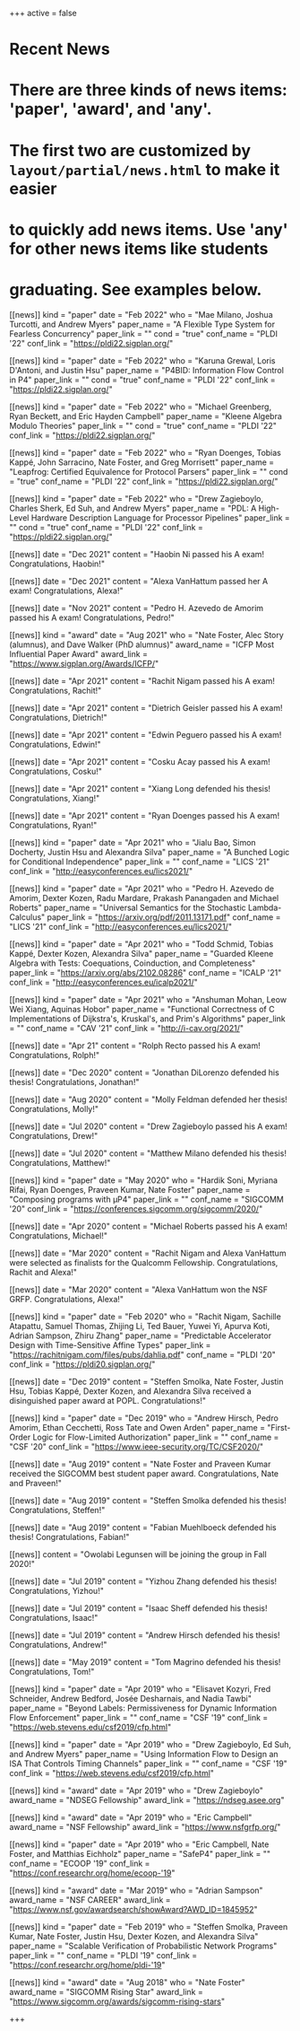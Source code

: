 +++
active = false

# Recent News
# There are three kinds of news items: 'paper', 'award', and 'any'.
# The first two are customized by `layout/partial/news.html` to make it easier
# to quickly add news items. Use 'any' for other news items like students
# graduating. See examples below.

[[news]]
  kind = "paper"
  date = "Feb 2022"
  who = "Mae Milano, Joshua Turcotti, and Andrew Myers"
  paper_name = "A Flexible Type System for Fearless Concurrency"
  paper_link = ""
  cond = "true"
  conf_name = "PLDI '22"
  conf_link = "https://pldi22.sigplan.org/"

[[news]]
  kind = "paper"
  date = "Feb 2022"
  who = "Karuna Grewal, Loris D'Antoni, and Justin Hsu" 
  paper_name = "P4BID: Information Flow Control in P4"
  paper_link = ""
  cond = "true"
  conf_name = "PLDI '22"
  conf_link = "https://pldi22.sigplan.org/"

[[news]]
  kind = "paper"
  date = "Feb 2022"
  who = "Michael Greenberg, Ryan Beckett, and Eric Hayden Campbell"
  paper_name = "Kleene Algebra Modulo Theories"
  paper_link = ""
  cond = "true"
  conf_name = "PLDI '22"
  conf_link = "https://pldi22.sigplan.org/"

[[news]]
  kind = "paper"
  date = "Feb 2022"
  who = "Ryan Doenges, Tobias Kappé, John Sarracino, Nate Foster, and Greg Morrisett"
  paper_name = "Leapfrog: Certified Equivalence for Protocol Parsers"
  paper_link = ""
  cond = "true"
  conf_name = "PLDI '22"
  conf_link = "https://pldi22.sigplan.org/"

[[news]]
  kind = "paper"
  date = "Feb 2022"
  who = "Drew Zagieboylo, Charles Sherk, Ed Suh, and Andrew Myers"
  paper_name = "PDL: A High-Level Hardware Description Language for Processor Pipelines"
  paper_link = ""
  cond = "true"
  conf_name = "PLDI '22"
  conf_link = "https://pldi22.sigplan.org/"
  
[[news]]
  date = "Dec 2021"
  content = "Haobin Ni passed his A exam! Congratulations, Haobin!"

[[news]]
  date = "Dec 2021"
  content = "Alexa VanHattum passed her A exam! Congratulations, Alexa!"

[[news]]
  date = "Nov 2021"
  content = "Pedro H. Azevedo de Amorim passed his A exam! Congratulations, Pedro!"

[[news]]
  kind = "award"
  date = "Aug 2021"
  who = "Nate Foster, Alec Story (alumnus), and Dave Walker (PhD alumnus)"
  award_name = "ICFP Most Influential Paper Award"
  award_link = "https://www.sigplan.org/Awards/ICFP/"

[[news]]
  date = "Apr 2021"
  content = "Rachit Nigam passed his A exam! Congratulations, Rachit!"

[[news]]
  date = "Apr 2021"
  content = "Dietrich Geisler passed his A exam! Congratulations, Dietrich!"

[[news]]
  date = "Apr 2021"
  content = "Edwin Peguero passed his A exam! Congratulations, Edwin!"

[[news]]
  date = "Apr 2021"
  content = "Cosku Acay passed his A exam! Congratulations, Cosku!"

[[news]]
  date = "Apr 2021"
  content = "Xiang Long defended his thesis! Congratulations, Xiang!"

[[news]]
  date = "Apr 2021"
  content = "Ryan Doenges passed his A exam! Congratulations, Ryan!"

[[news]]
  kind = "paper"
  date = "Apr 2021"
  who = "Jialu Bao, Simon Docherty, Justin Hsu and Alexandra Silva"
  paper_name = "A Bunched Logic for Conditional Independence"
  paper_link = ""
  conf_name = "LICS '21"
  conf_link = "http://easyconferences.eu/lics2021/"


[[news]]
  kind = "paper"
  date = "Apr 2021"
  who = "Pedro H. Azevedo de Amorim, Dexter Kozen, Radu Mardare, Prakash Panangaden and Michael Roberts"
  paper_name = "Universal Semantics for the Stochastic Lambda-Calculus"
  paper_link = "https://arxiv.org/pdf/2011.13171.pdf"
  conf_name = "LICS '21"
  conf_link = "http://easyconferences.eu/lics2021/"


[[news]]
  kind = "paper"
  date = "Apr 2021"
  who = "Todd Schmid, Tobias Kappé, Dexter Kozen, Alexandra Silva"
  paper_name = "Guarded Kleene Algebra with Tests: Coequations, Coinduction, and Completeness"
  paper_link = "https://arxiv.org/abs/2102.08286"
  conf_name = "ICALP '21"
  conf_link = "http://easyconferences.eu/icalp2021/"

[[news]]
  kind = "paper"
  date = "Apr 2021"
  who = "Anshuman Mohan, Leow Wei Xiang, Aquinas Hobor"
  paper_name = "Functional Correctness of C Implementations of Dijkstra's, Kruskal's, and Prim's Algorithms"
  paper_link = ""
  conf_name = "CAV '21"
  conf_link = "http://i-cav.org/2021/"

[[news]]
  date = "Apr 21"
  content = "Rolph Recto passed his A exam! Congratulations, Rolph!"

[[news]]
  date = "Dec 2020"
  content = "Jonathan DiLorenzo defended his thesis! Congratulations, Jonathan!"

[[news]]
  date = "Aug 2020"
  content = "Molly Feldman defended her thesis! Congratulations, Molly!"

[[news]]
  date = "Jul 2020"
  content = "Drew Zagieboylo passed his A exam! Congratulations, Drew!"

[[news]]
  date = "Jul 2020"
  content = "Matthew Milano defended his thesis! Congratulations, Matthew!"

[[news]]
  kind = "paper"
  date = "May 2020"
  who = "Hardik Soni, Myriana Rifai, Ryan Doenges, Praveen Kumar, Nate Foster"
  paper_name = "Composing programs with μP4"
  paper_link = ""
  conf_name = "SIGCOMM '20"
  conf_link = "https://conferences.sigcomm.org/sigcomm/2020/"

[[news]]
  date = "Apr 2020"
  content = "Michael Roberts passed his A exam! Congratulations, Michael!"

[[news]]
  date = "Mar 2020"
  content = "Rachit Nigam and Alexa VanHattum were selected as finalists for the Qualcomm Fellowship. Congratulations, Rachit and Alexa!"

[[news]]
  date = "Mar 2020"
  content = "Alexa VanHattum won the NSF GRFP. Congratulations, Alexa!"

[[news]]
  kind = "paper"
  date = "Feb 2020"
  who = "Rachit Nigam, Sachille Atapattu, Samuel Thomas, Zhijing Li, Ted Bauer, Yuwei Yi, Apurva Koti, Adrian Sampson, Zhiru Zhang"
  paper_name = "Predictable Accelerator Design with Time-Sensitive Affine Types"
  paper_link = "https://rachitnigam.com/files/pubs/dahlia.pdf"
  conf_name = "PLDI '20"
  conf_link = "https://pldi20.sigplan.org/"

[[news]]
  date = "Dec 2019"
  content = "Steffen Smolka, Nate Foster, Justin Hsu, Tobias Kappé, Dexter Kozen, and Alexandra Silva received a disinguished paper award at POPL. Congratulations!"

[[news]]
  kind = "paper"
  date = "Dec 2019"
  who = "Andrew Hirsch, Pedro Amorim, Ethan Cecchetti, Ross Tate and Owen Arden"
  paper_name = "First-Order Logic for Flow-Limited Authorization"
  paper_link = ""
  conf_name = "CSF '20"
  conf_link = "https://www.ieee-security.org/TC/CSF2020/"


[[news]]
  date = "Aug 2019"
  content = "Nate Foster and Praveen Kumar received the SIGCOMM best student paper award. Congratulations, Nate and Praveen!"

[[news]]
  date = "Aug 2019"
  content = "Steffen Smolka defended his thesis! Congratulations, Steffen!"

[[news]]
  date = "Aug 2019"
  content = "Fabian Muehlboeck defended his thesis! Congratulations, Fabian!"

[[news]]
  content = "Owolabi Legunsen will be joining the group in Fall 2020!"

[[news]]
  date = "Jul 2019"
  content = "Yizhou Zhang defended his thesis! Congratulations, Yizhou!"

[[news]]
  date = "Jul 2019"
  content = "Isaac Sheff defended his thesis! Congratulations, Isaac!"

[[news]]
  date = "Jul 2019"
  content = "Andrew Hirsch defended his thesis! Congratulations, Andrew!"

[[news]]
  date = "May 2019"
  content = "Tom Magrino defended his thesis! Congratulations, Tom!"

[[news]]
  kind = "paper"
  date = "Apr 2019"
  who = "Elisavet Kozyri, Fred Schneider, Andrew Bedford, Josée Desharnais, and Nadia Tawbi"
  paper_name = "Beyond Labels: Permissiveness for Dynamic Information Flow Enforcement"
  paper_link = ""
  conf_name = "CSF '19"
  conf_link = "https://web.stevens.edu/csf2019/cfp.html"

[[news]]
  kind = "paper"
  date = "Apr 2019"
  who = "Drew Zagieboylo, Ed Suh, and Andrew Myers"
  paper_name = "Using Information Flow to Design an ISA That Controls Timing Channels"
  paper_link = ""
  conf_name = "CSF '19"
  conf_link = "https://web.stevens.edu/csf2019/cfp.html"

[[news]]
  kind = "award"
  date = "Apr 2019"
  who = "Drew Zagieboylo"
  award_name = "NDSEG Fellowship"
  award_link = "https://ndseg.asee.org"

[[news]]
  kind = "award"
  date = "Apr 2019"
  who = "Eric Campbell"
  award_name = "NSF Fellowship"
  award_link = "https://www.nsfgrfp.org/"

[[news]]
  kind = "paper"
  date = "Apr 2019"
  who = "Eric Campbell, Nate Foster, and Matthias Eichholz"
  paper_name = "SafeP4"
  paper_link = ""
  conf_name = "ECOOP '19"
  conf_link = "https://conf.researchr.org/home/ecoop-'19"

[[news]]
  kind = "award"
  date = "Mar 2019"
  who = "Adrian Sampson"
  award_name = "NSF CAREER"
  award_link = "https://www.nsf.gov/awardsearch/showAward?AWD_ID=1845952"

[[news]]
  kind = "paper"
  date = "Feb 2019"
  who = "Steffen Smolka, Praveen Kumar, Nate Foster, Justin Hsu, Dexter Kozen, and Alexandra Silva"
  paper_name = "Scalable Verification of Probabilistic Network Programs"
  paper_link = ""
  conf_name = "PLDI '19"
  conf_link = "https://conf.researchr.org/home/pldi-'19"

[[news]]
  kind = "award"
  date = "Aug 2018"
  who = "Nate Foster"
  award_name = "SIGCOMM Rising Star"
  award_link = "https://www.sigcomm.org/awards/sigcomm-rising-stars"

+++
